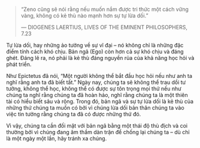 > “Zeno cũng sẽ nói rằng nếu muốn nắm được tri thức một cách vững vàng, không có kẻ thù nào mạnh hơn sự tự lừa dối.”
> 
> — DIOGENES LAERTIUS, LIVES OF THE EMINENT PHILOSOPHERS, 7.23

Tự lừa dối, hay những ảo tưởng về sự vĩ đại – nó không chỉ là những đặc điểm tính cách khó chịu. Bản ngã (Ego) còn hơn cả sự khó chịu và đáng ghét. Đáng lẽ ra, nó phải là kẻ thù đáng nguyền rủa của khả năng học hỏi và phát triển.

Như Epictetus đã nói, “Một người không thể bắt đầu học hỏi nếu như anh ta nghĩ rằng anh ta đã biết tất.” Ngày nay, chúng ta sẽ không thể trau dồi tư tưởng, không thể học, không thể có được sự tôn trọng mọi thứ nếu như chúng ta nghĩ rằng chúng ta đã hoàn hảo, nghĩ rằng chúng ta là một thiên tài có hiểu biết sâu và rộng. Trong đó, bản ngã và sự tự lừa dối là kẻ thù của những thứ chúng ta muốn có bởi vì chúng lừa dối bản thân chúng ta vào việc tin tưởng rằng chúng ta đã có được những thứ đó.

Vì vậy, chúng ta cần đối mặt với bản ngã bằng một thái độ thù địch và coi thường bởi vì chúng đang âm thầm dàn trận để chống lại chúng ta – dù chỉ là một ngày một lần, hãy tránh xa chúng.


